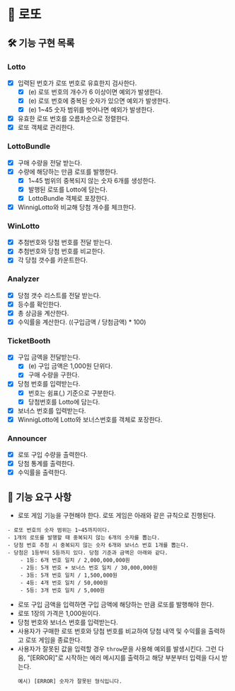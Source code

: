 # 🎰 로또

## 🛠️ 기능 구현 목록

### Lotto

- [x] 입력된 번호가 로또 번호로 유효한지 검사한다.
  - [x] (e) 로또 번호의 개수가 6 이상이면 예외가 발생한다.
  - [x] (e) 로또 번호에 중복된 숫자가 있으면 예외가 발생한다.
  - [x] (e) 1~45 숫자 범위를 벗어나면 예외가 발생한다.
- [x] 유효한 로또 번호를 오름차순으로 정렬한다.
- [x] 로또 객체로 관리한다.

### LottoBundle

- [x] 구매 수량을 전달 받는다.
- [x] 수량에 해당하는 만큼 로또를 발행한다.
  - [x] 1~45 범위의 중복되지 않는 숫자 6개를 생성한다.
  - [x] 발행된 로또를 Lotto에 담는다.
  - [x] LottoBundle 객체로 포장한다.
- [x] WinnigLotto와 비교해 당첨 개수를 체크한다.

### WinLotto

- [x] 추첨번호와 당첨 번호를 전달 받는다.
- [x] 추첨번호와 당첨 번호를 비교한다.
- [x] 각 당첨 갯수를 카운트한다.

### Analyzer

- [x] 당첨 갯수 리스트를 전달 받는다.
- [x] 등수를 확인한다.
- [x] 총 상금을 계산한다.
- [x] 수익률을 계산한다. ((구입금액 / 당첨금액) \* 100)

### TicketBooth

- [x] 구입 금액을 전달받는다.
  - [x] (e) 구입 금액은 1,000원 단위다.
  - [x] 구매 수량을 구한다.
- [x] 당첨 번호를 입력받는다.
  - [x] 번호는 쉼표(,) 기준으로 구분한다.
  - [x] 당첨번호를 Lotto에 담는다.
- [x] 보너스 번호를 입력받는다.
- [x] WinnigLotto에 Lotto와 보너스번호를 객체로 포장한다.

### Announcer

- [x] 로또 구입 수량을 출력한다.
- [x] 당첨 통계를 출력한다.
- [x] 수익률을 출력한다.

## 🚀 기능 요구 사항

- 로또 게임 기능을 구현해야 한다. 로또 게임은 아래와 같은 규칙으로 진행된다.

```
- 로또 번호의 숫자 범위는 1~45까지이다.
- 1개의 로또를 발행할 때 중복되지 않는 6개의 숫자를 뽑는다.
- 당첨 번호 추첨 시 중복되지 않는 숫자 6개와 보너스 번호 1개를 뽑는다.
- 당첨은 1등부터 5등까지 있다. 당첨 기준과 금액은 아래와 같다.
    - 1등: 6개 번호 일치 / 2,000,000,000원
    - 2등: 5개 번호 + 보너스 번호 일치 / 30,000,000원
    - 3등: 5개 번호 일치 / 1,500,000원
    - 4등: 4개 번호 일치 / 50,000원
    - 5등: 3개 번호 일치 / 5,000원
```

- 로또 구입 금액을 입력하면 구입 금액에 해당하는 만큼 로또를 발행해야 한다.
- 로또 1장의 가격은 1,000원이다.
- 당첨 번호와 보너스 번호를 입력받는다.
- 사용자가 구매한 로또 번호와 당첨 번호를 비교하여 당첨 내역 및 수익률을 출력하고 로또 게임을 종료한다.
- 사용자가 잘못된 값을 입력할 경우 `throw`문을 사용해 예외를 발생시킨다. 그런 다음, "[ERROR]"로 시작하는 에러 메시지를 출력하고 해당 부분부터 입력을 다시 받는다.
  ```
  예시) [ERROR] 숫자가 잘못된 형식입니다.
  ```
